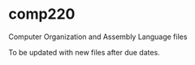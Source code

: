 # comp220
Computer Organization and Assembly Language files

To be updated with new files after due dates.
